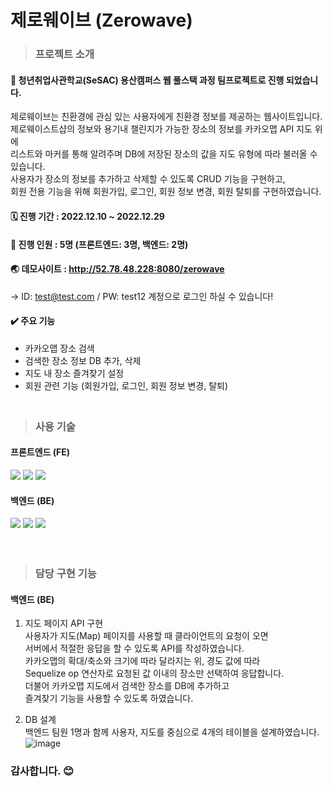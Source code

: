 # 제로웨이브 (Zerowave)


> ### 프로젝트 소개 
#### 🌱 청년취업사관학교(SeSAC) 용산캠퍼스 웹 풀스택 과정 팀프로젝트로 진행 되었습니다.  

제로웨이브는 친환경에 관심 있는 사용자에게 친환경 정보를 제공하는 웹사이트입니다.    
제로웨이스트샵의 정보와 용기내 챌린지가 가능한 장소의 정보를  카카오맵 API 지도 위에  
리스트와 마커를 통해 알려주며 DB에 저장된 장소의 값을 지도 유형에 따라 불러올 수 있습니다.  
사용자가 장소의 정보를 추가하고 삭제할 수 있도록 CRUD 기능을 구현하고,  
회원 전용 기능을 위해 회원가입, 로그인, 회원 정보 변경, 회원 탈퇴를 구현하였습니다.  

#### 🗓️ 진행 기간 : 2022.12.10 ~ 2022.12.29  

#### 🙌 진행 인원 : 5명 (프론트엔드: 3명, 백엔드: 2명)  

#### 🌏 데모사이트 : http://52.78.48.228:8080/zerowave
→ ID: test@test.com / PW: test12 계정으로 로그인 하실 수 있습니다!  

#### ✔️ 주요 기능  
* 카카오맵 장소 검색    
* 검색한 장소 정보 DB 추가, 삭제    
* 지도 내 장소 즐겨찾기 설정  
* 회원 관련 기능 (회원가입, 로그인, 회원 정보 변경, 탈퇴)  
　  
> ### 사용 기술  
#### 프론트엔드 (FE) 
<div>
<img src="https://img.shields.io/badge/html5-E34F26?style=for-the-badge&logo=html5&logoColor=white"> 
<img src="https://img.shields.io/badge/css-1572B6?style=for-the-badge&logo=css3&logoColor=white">
<img src="https://img.shields.io/badge/javascript-F7DF1E?style=for-the-badge&logo=javascript&logoColor=black">
</div>  

#### 백엔드 (BE) 
<div>
<img src="https://img.shields.io/badge/mysql-4479A1?style=for-the-badge&logo=mysql&logoColor=white">
<img src="https://img.shields.io/badge/node.js-339933?style=for-the-badge&logo=Node.js&logoColor=white">
<img src="https://img.shields.io/badge/express-000000?style=for-the-badge&logo=express&logoColor=white">
</div>  


　  
> ### 담당 구현 기능  
#### 백엔드 (BE) 
1. 지도 페이지 API 구현  
사용자가 지도(Map) 페이지를 사용할 때 클라이언트의 요청이 오면  
서버에서 적절한 응답을 할 수 있도록 API를 작성하였습니다.  
카카오맵의 확대/축소와 크기에 따라 달라지는 위, 경도 값에 따라   
Sequelize op 연산자로 요청된 값 이내의 장소만 선택하여 응답합니다.  
더불어 카카오맵 지도에서 검색한 장소를 DB에 추가하고  
즐겨찾기 기능을 사용할 수 있도록 하였습니다.  

2. DB 설계  
백엔드 팀원 1명과 함께 사용자, 지도를 중심으로 4개의 테이블을 설계하였습니다. 
![image](https://user-images.githubusercontent.com/116782313/224465545-a62fe669-c7a0-410a-88ef-d5baaa8fb8af.png)



### 감사합니다. 😊  




